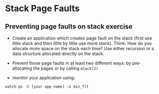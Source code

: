 # Stack Page Faults

## Preventing page faults on stack exercise
* Create an application which creates page fault on the stack
(first use little stack and then little by little use more stack).
Think: How do you allocate more space on the stack each time?
Use either recursion or a data structure allocated directly on the stack.
* Prevent those page faults in at least two different ways: by
pre-allocating the pages or by calling `mlock(2)`

* monitor your application using:

`watch ps -C [your app name] -o min_flt`
